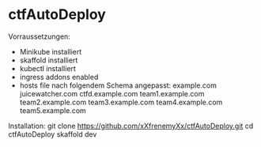 # ctfAutoDeploy
Vorraussetzungen:
- Minikube installiert
- skaffold installiert
- kubectl installiert
- ingress addons enabled
- hosts file nach folgendem Schema angepasst:
<locale IP> 	example.com
<locale IP> 	juicewatcher.com
<locale IP> 	ctfd.example.com
<locale IP> 	team1.example.com
<locale IP> 	team2.example.com
<locale IP> 	team3.example.com
<locale IP> 	team4.example.com
<locale IP> 	team5.example.com

Installation:
git clone https://github.com/xXfrenemyXx/ctfAutoDeploy.git
cd ctfAutoDeploy
skaffold dev
